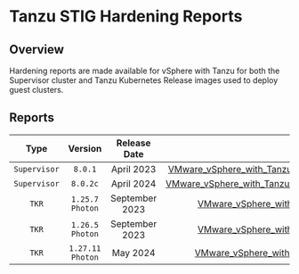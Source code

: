 # Tanzu STIG Hardening Reports

## Overview
Hardening reports are made available for vSphere with Tanzu for both the Supervisor cluster and Tanzu Kubernetes Release images used to deploy guest clusters.

## Reports
|       Type        |       Version      |     Release Date   |      Download      |
|:-----------------:|:------------------:|:------------------:|:------------------:|
|     `Supervisor`  |       `8.0.1`      |     April 2023     |[VMware_vSphere_with_Tanzu_8_Supervisor_Cluster_8.0.1_STIG_Hardening_Overview.pdf](VMware_vSphere_with_Tanzu_8_Supervisor_Cluster_8.0.1_STIG_Hardening_Overview.pdf)|
|     `Supervisor`  |       `8.0.2c`     |     April 2024     |[VMware_vSphere_with_Tanzu_8_Supervisor_Cluster_8.0.2c_STIG_Hardening_Overview.pdf](VMware_vSphere_with_Tanzu_8_Supervisor_Cluster_8.0.2c_STIG_Hardening_Overview.pdf)|
|     `TKR`         |  `1.25.7` `Photon` |     September 2023 |[VMware_vSphere_with_Tanzu_8_TKr_1.25.7_STIG_Hardening_Overview.pdf](VMware_vSphere_with_Tanzu_8_TKr_1.25.7_STIG_Hardening_Overview.pdf)|
|     `TKR`         |  `1.26.5` `Photon` |     September 2023 |[VMware_vSphere_with_Tanzu_8_TKr_1.26.5_STIG_Hardening_Overview.pdf](VMware_vSphere_with_Tanzu_8_TKr_1.26.5_STIG_Hardening_Overview.pdf)|
|     `TKR`         | `1.27.11` `Photon` |     May 2024       |[VMware_vSphere_with_Tanzu_8_TKr_1.27.11_STIG_Hardening_Overview.pdf](VMware_vSphere_with_Tanzu_8_TKr_1.27.11_STIG_Hardening_Overview.pdf)|
